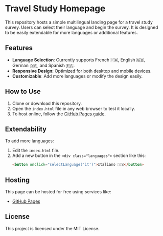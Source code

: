 
# Travel Study Homepage

This repository hosts a simple multilingual landing page for a travel study survey. Users can select their language and begin the survey. It is designed to be easily extendable for more languages or additional features.

## Features

- **Language Selection**: Currently supports French 🇫🇷, English 🇬🇧, German 🇩🇪, and Spanish 🇪🇸.
- **Responsive Design**: Optimized for both desktop and mobile devices.
- **Customizable**: Add more languages or modify the design easily.

## How to Use

1. Clone or download this repository.
2. Open the `index.html` file in any web browser to test it locally.
3. To host online, follow the [GitHub Pages guide](https://docs.github.com/en/pages).

## Extendability

To add more languages:
1. Edit the `index.html` file.
2. Add a new button in the `<div class="languages">` section like this:
   ```html
   <button onclick="selectLanguage('it')">Italiano 🇮🇹</button>
   ```

## Hosting

This page can be hosted for free using services like:
- [GitHub Pages](https://pages.github.com/)

## License

This project is licensed under the MIT License.

